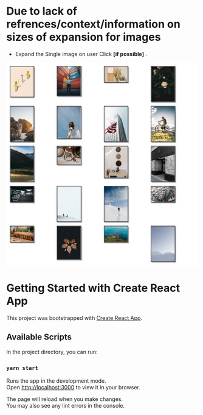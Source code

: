 # Due to lack of refrences/context/information on sizes of expansion for images

* Expand the Single image on user Click **[if possible]** .

![Wall-Gallary](https://github.com/CodeNerd-Utkarsh/picture-gallery/blob/master/SnapShot.jpeg)

# Getting Started with Create React App

This project was bootstrapped with [Create React App](https://github.com/facebook/create-react-app).

## Available Scripts

In the project directory, you can run:

### `yarn start`

Runs the app in the development mode.\
Open [http://localhost:3000](http://localhost:3000) to view it in your browser.

The page will reload when you make changes.\
You may also see any lint errors in the console.
